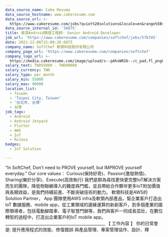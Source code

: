 ```yaml
---
data_source_name: Cake Resume
data_source_hostname: www.cakeresume.com
data_source_url: >-
  https://www.cakeresume.com/jobs?q=iot%20solutions&locale=en&range%5Bsalary_range%5D%5Bmin%5D=1000000
data_source_internal_id: '34875'
title: 資深Android開發工程師- Senior Android Developer
job_url: 'https://www.cakeresume.com/companies/softchef/jobs/57b745'
date: 2021-12-06T15:00:20.697Z
company_name: SoftChef 軟領科技股份有限公司
company_page_url: 'https://www.cakeresume.com/companies/softchef'
company_logo_url: >-
  https://media.cakeresume.com/image/upload/s--pAhxWRIb--/c_pad,fl_png8,h_200,w_200/v1637893689/okn4v5fmcgopzgdqt9cz.png
salary_text: TWD55000 - TWD90000
salary_currency: TWD
salary_type: per_month
salary_min: 55000
salary_max: 90000
location_list:
  - Taiwan
  - 'Taipei City, Taiwan'
  - '台北市, 台灣'
  - 台灣
job_tags:
  - Android
  - Android Jetpack
  - Flutter
  - AWS
  - IoT
  - RxJava
badges:
  - IoT Solution

---
```


“In SoftChef, Don’t need to PROVE yourself, but IMPROVE yourself everyday.” Our core values： Curious(保持好奇)、Passion(激發熱情)、Sharing(樂於分享)、Execute(高效執行) 我們是群為尋找更快更完整IoT解決方案而生的團隊，降低物聯網導入的難度與門檻，並且帶給合作夥伴更多IoT附加價值與長期效益，是我們持續前進、不斷突破技術的動力。 軟領科技是AWS的Solution Partner， App 團隊使用AWS infra及軟領內部產品，幫企業客戶打造出IoT 數據服務、mobile app，從工業領域的邊緣運算的新創客戶，到多個產業的國際領導者，包括電動腳踏車、電子智慧門鎖等，我們與客戶一同成長茁壯，在數位轉型的過程中，打造出企業客戶的IoT mobile app。 __________________________________________________ 【 工作內容 】 你的日常會是: 提升應用程式的效能、修復錯誤 與產品管理、專案管理協作、設計、釋